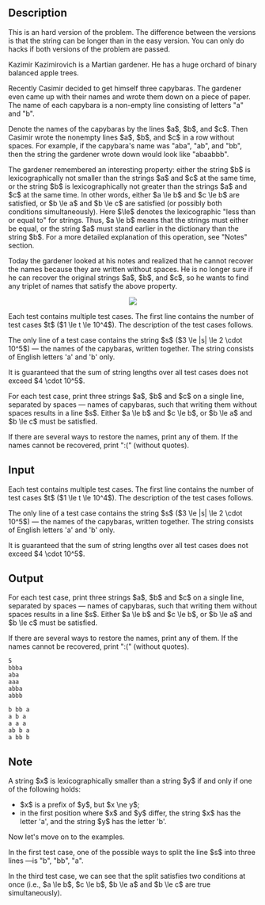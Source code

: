 ## Description

<div><p><span class="tex-font-style-bf">This is an hard version of the problem. The difference between the versions is that the string can be longer than in the easy version. You can only do hacks if both versions of the problem are passed.</span></p><p>Kazimir Kazimirovich is a Martian gardener. He has a huge orchard of binary balanced apple trees.</p><p>Recently Casimir decided to get himself three capybaras. The gardener even came up with their names and wrote them down on a piece of paper. The name of each capybara is a non-empty line consisting of letters "<span class="tex-font-style-tt">a</span>" and "<span class="tex-font-style-tt">b</span>".</p><p>Denote the names of the capybaras by the lines $a$, $b$, and $c$. Then Casimir wrote the nonempty lines $a$, $b$, and $c$ in a row without spaces. For example, if the capybara's name was "<span class="tex-font-style-tt">aba</span>", "<span class="tex-font-style-tt">ab</span>", and "<span class="tex-font-style-tt">bb</span>", then the string the gardener wrote down would look like "<span class="tex-font-style-tt">abaabbb</span>".</p><p>The gardener remembered an interesting property: either the string $b$ is lexicographically not smaller than the strings $a$ and $c$ at the same time, or the string $b$ is lexicographically not greater than the strings $a$ and $c$ at the same time. In other words, either $a \le b$ and $c \le b$ are satisfied, or $b \le a$ and $b \le c$ are satisfied (or possibly both conditions simultaneously). Here $\le$ denotes the lexicographic "less than or equal to" for strings. Thus, $a \le b$ means that the strings must either be equal, or the string $a$ must stand earlier in the dictionary than the string $b$. For a more detailed explanation of this operation, see "Notes" section.</p><p>Today the gardener looked at his notes and realized that he cannot recover the names because they are written without spaces. He is no longer sure if he can recover the original strings $a$, $b$, and $c$, so he wants to find any triplet of names that satisfy the above property.</p><center> <img class="tex-graphics" src="file://Xqj9e4NK.png" style="max-width: 100.0%;max-height: 100.0%;"> </center></div><div class="input-specification"><p>Each test contains multiple test cases. The first line contains the number of test cases $t$ ($1 \le t \le 10^4$). The description of the test cases follows.</p><p>The only line of a test case contains the string $s$ ($3 \le |s| \le 2 \cdot 10^5$)&nbsp;— the names of the capybaras, written together. The string consists of English letters '<span class="tex-font-style-tt">a</span>' and '<span class="tex-font-style-tt">b</span>' only.</p><p>It is guaranteed that the sum of string lengths over all test cases does not exceed $4 \cdot 10^5$.</p></div><div class="output-specification"><p>For each test case, print three strings $a$, $b$ and $c$ on a single line, separated by spaces&nbsp;— names of capybaras, such that writing them without spaces results in a line $s$. Either $a \le b$ and $c \le b$, or $b \le a$ and $b \le c$ must be satisfied.</p><p>If there are several ways to restore the names, print any of them. If the names cannot be recovered, print "<span class="tex-font-style-tt">:(</span>" (without quotes).</p></div>

## Input

<p>Each test contains multiple test cases. The first line contains the number of test cases $t$ ($1 \le t \le 10^4$). The description of the test cases follows.</p><p>The only line of a test case contains the string $s$ ($3 \le |s| \le 2 \cdot 10^5$)&nbsp;— the names of the capybaras, written together. The string consists of English letters '<span class="tex-font-style-tt">a</span>' and '<span class="tex-font-style-tt">b</span>' only.</p><p>It is guaranteed that the sum of string lengths over all test cases does not exceed $4 \cdot 10^5$.</p>

## Output

<p>For each test case, print three strings $a$, $b$ and $c$ on a single line, separated by spaces&nbsp;— names of capybaras, such that writing them without spaces results in a line $s$. Either $a \le b$ and $c \le b$, or $b \le a$ and $b \le c$ must be satisfied.</p><p>If there are several ways to restore the names, print any of them. If the names cannot be recovered, print "<span class="tex-font-style-tt">:(</span>" (without quotes).</p>





```input1|2,4,6
5
bbba
aba
aaa
abba
abbb
```




```output1
b bb a
a b a
a a a
ab b a
a bb b
```



## Note

<p>A string $x$ is lexicographically smaller than a string $y$ if and only if one of the following holds: </p><ul> <li> $x$ is a prefix of $y$, but $x \ne y$; </li><li> in the first position where $x$ and $y$ differ, the string $x$ has the letter '<span class="tex-font-style-tt">a</span>', and the string $y$ has the letter '<span class="tex-font-style-tt">b</span>'. </li></ul><p>Now let's move on to the examples.</p><p>In the first test case, one of the possible ways to split the line $s$ into three lines&nbsp;—is "<span class="tex-font-style-tt">b</span>", "<span class="tex-font-style-tt">bb</span>", "<span class="tex-font-style-tt">a</span>".</p><p>In the third test case, we can see that the split satisfies two conditions at once (i.e., $a \le b$, $c \le b$, $b \le a$ and $b \le c$ are true simultaneously).</p>

